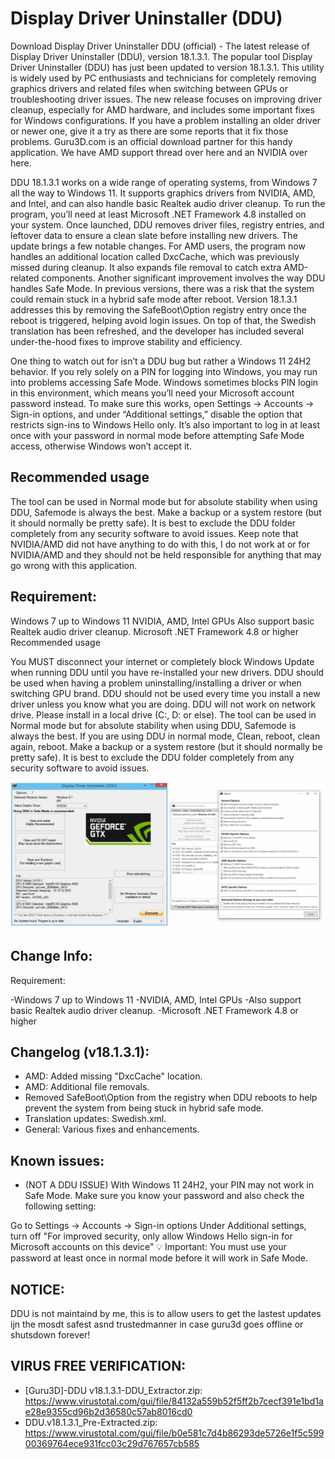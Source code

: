 # Display Driver Uninstaller (DDU)
Download Display Driver Uninstaller DDU (official) - The latest release of Display Driver Uninstaller (DDU), version 18.1.3.1. The popular tool Display Driver Uninstaller (DDU) has just been updated to version 18.1.3.1. This utility is widely used by PC enthusiasts and technicians for completely removing graphics drivers and related files when switching between GPUs or troubleshooting driver issues. The new release focuses on improving driver cleanup, especially for AMD hardware, and includes some important fixes for Windows configurations.
If you have a problem installing an older driver or newer one, give it a try as there are some reports that it fix those problems. Guru3D.com is an official download partner for this handy application. We have AMD support thread over here and an NVIDIA over here. 

DDU 18.1.3.1 works on a wide range of operating systems, from Windows 7 all the way to Windows 11. It supports graphics drivers from NVIDIA, AMD, and Intel, and can also handle basic Realtek audio driver cleanup. To run the program, you’ll need at least Microsoft .NET Framework 4.8 installed on your system. Once launched, DDU removes driver files, registry entries, and leftover data to ensure a clean slate before installing new drivers. The update brings a few notable changes. For AMD users, the program now handles an additional location called DxcCache, which was previously missed during cleanup. It also expands file removal to catch extra AMD-related components. Another significant improvement involves the way DDU handles Safe Mode. In previous versions, there was a risk that the system could remain stuck in a hybrid safe mode after reboot. Version 18.1.3.1 addresses this by removing the SafeBoot\Option registry entry once the reboot is triggered, helping avoid login issues. On top of that, the Swedish translation has been refreshed, and the developer has included several under-the-hood fixes to improve stability and efficiency.


One thing to watch out for isn’t a DDU bug but rather a Windows 11 24H2 behavior. If you rely solely on a PIN for logging into Windows, you may run into problems accessing Safe Mode. Windows sometimes blocks PIN login in this environment, which means you’ll need your Microsoft account password instead. To make sure this works, open Settings → Accounts → Sign-in options, and under “Additional settings,” disable the option that restricts sign-ins to Windows Hello only. It’s also important to log in at least once with your password in normal mode before attempting Safe Mode access, otherwise Windows won’t accept it.

## Recommended usage

The tool can be used in Normal mode but for absolute stability when using DDU, Safemode is always the best.
Make a backup or a system restore (but it should normally be pretty safe).
It is best to exclude the DDU folder completely from any security software to avoid issues.
Keep note that NVIDIA/AMD did not have anything to do with this, I do not work at or for NVIDIA/AMD and they should not be held responsible for anything that may go wrong with this application.

## Requirement:

Windows 7 up to Windows 11
NVIDIA, AMD, Intel GPUs
Also support basic Realtek audio driver cleanup.
Microsoft .NET Framework 4.8 or higher
Recommended usage

You MUST disconnect your internet or completely block Windows Update when running DDU until you have re-installed your new drivers.
DDU should be used when having a problem uninstalling/installing a driver or when switching GPU brand.
DDU should not be used every time you install a new driver unless you know what you are doing.
DDU will not work on network drive. Please install in a local drive (C:, D: or else).
The tool can be used in Normal mode but for absolute stability when using DDU, Safemode is always the best.
If you are using DDU in normal mode, Clean, reboot, clean again, reboot.
Make a backup or a system restore (but it should normally be pretty safe).
It is best to exclude the DDU folder completely from any security software to avoid issues.


![ddu](images/2024_01_15_09_23_14_guru3d.webp)



## Change Info:
Requirement:

-Windows 7 up to Windows 11
-NVIDIA, AMD, Intel GPUs
-Also support basic Realtek audio driver cleanup.
-Microsoft .NET Framework 4.8 or higher

## Changelog (v18.1.3.1):

- AMD: Added missing "DxcCache" location.
- AMD: Additional file removals.
- Removed SafeBoot\Option from the registry when DDU reboots to help prevent the system from being stuck in hybrid safe mode.
- Translation updates: Swedish.xml.
- General: Various fixes and enhancements.

## Known issues:

- (NOT A DDU ISSUE) With Windows 11 24H2, your PIN may not work in Safe Mode.
Make sure you know your password and also check the following setting:

Go to Settings → Accounts → Sign-in options
Under Additional settings, turn off "For improved security, only allow Windows Hello sign-in for Microsoft accounts on this device"
💡 Important: You must use your password at least once in normal mode before it will work in Safe Mode.

## NOTICE:
DDU is not maintaind by me, this is to allow users to get the lastest updates ijn the mosdt safest asnd trustedmanner in case guru3d goes offline or shutsdown forever!

## VIRUS FREE VERIFICATION:
 - [Guru3D]-DDU v18.1.3.1-DDU_Extractor.zip: https://www.virustotal.com/gui/file/84132a559b52f5ff2b7cecf391e1bd1ae28e9355cd96b2d36580c57ab8016cd0
 - DDU.v18.1.3.1_Pre-Extracted.zip: https://www.virustotal.com/gui/file/b0e581c7d4b86293de5726e1f5c59900369764ece931fcc03c29d767657cb585
